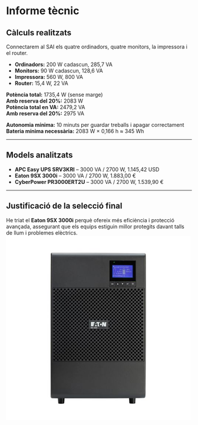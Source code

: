 # Informe tècnic

## Càlculs realitzats

Connectarem al SAI els quatre ordinadors, quatre monitors, la impressora i el router.

- **Ordinadors:** 200 W cadascun, 285,7 VA  
- **Monitors:** 90 W cadascun, 128,6 VA  
- **Impressora:** 560 W, 800 VA  
- **Router:** 15,4 W, 22 VA  

**Potència total:** 1735,4 W (sense marge)  
**Amb reserva del 20%:** 2083 W  
**Potència total en VA:** 2479,2 VA  
**Amb reserva del 20%:** 2975 VA  

**Autonomia mínima:** 10 minuts per guardar treballs i apagar correctament  
**Bateria mínima necessària:** 2083 W × 0,166 h ≈ 345 Wh

---

## Models analitzats

- **APC Easy UPS SRV3KRI** – 3000 VA / 2700 W, 1.145,42 USD  
- **Eaton 9SX 3000i** – 3000 VA / 2700 W, 1.883,00 €  
- **CyberPower PR3000ERT2U** – 3000 VA / 2700 W, 1.539,90 €

---

## Justificació de la selecció final

He triat el **Eaton 9SX 3000i** perquè ofereix més eficiència i protecció avançada, assegurant que els equips estiguin millor protegits davant talls de llum i problemes elèctrics.
![Eleccio del SAI final](img/SAI-final.png)
